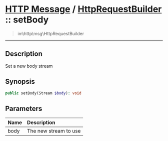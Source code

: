 # [HTTP Message](http.md) / [HttpRequestBuilder](http-HttpRequestBuilder.md) :: setBody
 > im\http\msg\HttpRequestBuilder
____

## Description
Set a new body stream

## Synopsis
```php
public setBody(Stream $body): void
```

## Parameters
| Name | Description |
| :--- | :---------- |
| body | The new stream to use |
